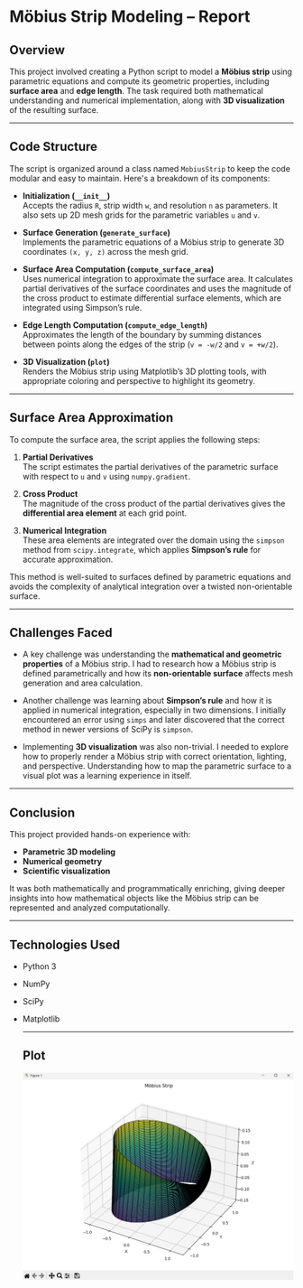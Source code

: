 # Möbius Strip Modeling – Report

##  Overview

This project involved creating a Python script to model a **Möbius strip** using parametric equations and compute its geometric properties, including **surface area** and **edge length**. The task required both mathematical understanding and numerical implementation, along with **3D visualization** of the resulting surface.

---

##  Code Structure

The script is organized around a class named `MobiusStrip` to keep the code modular and easy to maintain. Here's a breakdown of its components:

- **Initialization (`__init__`)**  
  Accepts the radius `R`, strip width `w`, and resolution `n` as parameters. It also sets up 2D mesh grids for the parametric variables `u` and `v`.

- **Surface Generation (`generate_surface`)**  
  Implements the parametric equations of a Möbius strip to generate 3D coordinates `(x, y, z)` across the mesh grid.

- **Surface Area Computation (`compute_surface_area`)**  
  Uses numerical integration to approximate the surface area. It calculates partial derivatives of the surface coordinates and uses the magnitude of the cross product to estimate differential surface elements, which are integrated using Simpson’s rule.

- **Edge Length Computation (`compute_edge_length`)**  
  Approximates the length of the boundary by summing distances between points along the edges of the strip (`v = -w/2` and `v = +w/2`).

- **3D Visualization (`plot`)**  
  Renders the Möbius strip using Matplotlib’s 3D plotting tools, with appropriate coloring and perspective to highlight its geometry.

---

##  Surface Area Approximation

To compute the surface area, the script applies the following steps:

1. **Partial Derivatives**  
   The script estimates the partial derivatives of the parametric surface with respect to `u` and `v` using `numpy.gradient`.

2. **Cross Product**  
   The magnitude of the cross product of the partial derivatives gives the **differential area element** at each grid point.

3. **Numerical Integration**  
   These area elements are integrated over the domain using the `simpson` method from `scipy.integrate`, which applies **Simpson’s rule** for accurate approximation.

This method is well-suited to surfaces defined by parametric equations and avoids the complexity of analytical integration over a twisted non-orientable surface.

---

##  Challenges Faced

- A key challenge was understanding the **mathematical and geometric properties** of a Möbius strip. I had to research how a Möbius strip is defined parametrically and how its **non-orientable surface** affects mesh generation and area calculation.

- Another challenge was learning about **Simpson’s rule** and how it is applied in numerical integration, especially in two dimensions. I initially encountered an error using `simps` and later discovered that the correct method in newer versions of SciPy is `simpson`.

- Implementing **3D visualization** was also non-trivial. I needed to explore how to properly render a Möbius strip with correct orientation, lighting, and perspective. Understanding how to map the parametric surface to a visual plot was a learning experience in itself.

---

##  Conclusion

This project provided hands-on experience with:

- **Parametric 3D modeling**
- **Numerical geometry**
- **Scientific visualization**

It was both mathematically and programmatically enriching, giving deeper insights into how mathematical objects like the Möbius strip can be represented and analyzed computationally.

---

##  Technologies Used

- Python 3
- NumPy
- SciPy
- Matplotlib

  ---

  ##  Plot
  ![Möbius Strip Visualization](mobius_plot.png)

